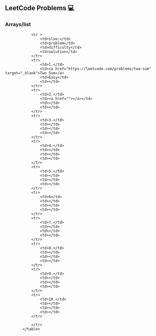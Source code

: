 <h2>LeetCode Problems 💻</h2>
<h3>Arrays/list</h3>
            <table>
                
                <tr >
                    <td>slno:</td>
                    <td>problem</td>
                    <td>difficulty</td>
                    <td>solution</td>
                </tr>
                <tr>
                    <td>1.</td>
                    <td><a href="https://leetcode.com/problems/two-sum" target="_blank">Two Sum</a>
                    <td>Easy</td>
                    <td></td>
                </tr>
                <tr>
                    <td>2.</td>
                    <td><a href=""></a></td>
                    <td></td>
                    <td></td>
                </tr>
                <tr>
                    <td>3.</td>
                    <td></td>
                    <td></td>
                    <td></td>
                </tr>
                <tr>
                    <td>4.</td>
                    <td></td>
                    <td></td>
                    <td></td>
                </tr>
                <tr>
                    <td>5.</td>
                    <td></td>
                    <td></td>
                    <td></td>
                </tr>
                <tr>
                    <td>6</td>
                    <td></td>
                    <td></td>
                    <td></td>
                </tr>
                <tr>
                    <td>7.</td>
                    <td></td>
                    <td></td>
                    <td></td>
                </tr>
                <tr>
                    <td>8.</td>
                    <td></td>
                    <td></td>
                    <td></td>
                </tr>
                <tr>
                    <td>9.</td>
                    <td></td>
                    <td></td>
                    <td></td>
                </tr>
                <tr>
                    <td>10.</td>
                    <td></td>
                    <td></td>
                    <td></td>
                </tr>
        
                </tr>
            </table>
